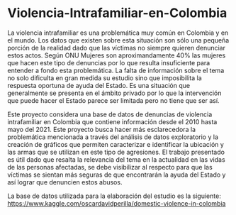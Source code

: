 # Violencia-Intrafamiliar-en-Colombia

La violencia intrafamiliar es una problemática muy común en Colombia y en el mundo. Los datos que existen sobre esta situación son sólo una pequeña porción de la realidad dado que las víctimas no siempre quieren denunciar estos actos. Según ONU Mujeres son aproximandamente 40% las mujeres que hacen este tipo de denuncias por lo que resulta insuficiente para entender a fondo esta problemática. La falta de información sobre el tema no solo dificulta en gran medida su estudio sino que imposibilita la respuesta oportuna de ayuda del Estado. Es una situación que generalmente se presenta en el ámbito privado por lo que la intervención que puede hacer el Estado parece ser limitada pero no tiene que ser así. 

Este proyecto considera una base de datos de denuncias de violencia intrafamiliar en Colombia que contiene información desde el 2010 hasta mayo del 2021. Este proyecto busca hacer más esclarecedora la problemática mencionada a través del análisis de datos exploratorio y la creación de gráficos que permiten caracterizar e identificar la ubicación y las armas que se utilizan en este tipo de agresiones. El trabajo presentado es útil dado que resalta la relevancia del tema en la actualidad en las vidas de las personas afectadas, se debe visibilizar al respecto para que las víctimas se sientan más seguras de que encontrarán la ayuda del 
Estado y así lograr que denuncien estos abusos. 

La base de datos utilizada para la elaboración del estudio es la siguiente: https://www.kaggle.com/oscardavidperilla/domestic-violence-in-colombia
